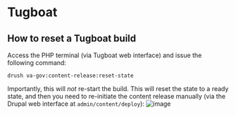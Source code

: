 # Tugboat

## How to reset a Tugboat build

Access the PHP terminal (via Tugboat web interface) and issue the following command:
```
drush va-gov:content-release:reset-state
```

Importantly, this will _not_ re-start the build. This will reset the state to a ready state, and then you need to re-initiate the content release manually (via the Drupal web interface at `admin/content/deploy`):
![image](https://github.com/user-attachments/assets/069fe85a-9b3f-484d-9c64-3838b7511a3a)
